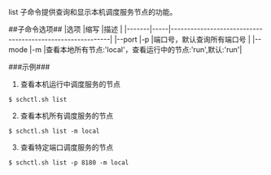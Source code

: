 list 子命令提供查询和显示本机调度服务节点的功能。

##子命令选项##
|选项   |缩写 |描述                                                       |
|-------|-----|-----------------------------------------------------------|
|--port |-p   |端口号，默认查询所有端口号                                 |
|--mode |-m   |查看本地所有节点:'local'，查看运行中的节点:'run',默认:'run'|


###示例###
1.  查看本机运行中调度服务的节点

  ```lang-javascript
  $ schctl.sh list
  ```

2.  查看本机所有调度服务的节点

  ```lang-javascript
  $ schctl.sh list -m local
  ```

3.  查看特定端口调度服务的节点

  ```lang-javascript
  $ schctl.sh list -p 8180 -m local
  ```
